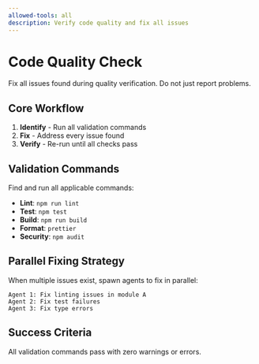 ```yaml
---
allowed-tools: all
description: Verify code quality and fix all issues
---
```


# Code Quality Check

Fix all issues found during quality verification. Do not just report problems.

## Core Workflow

1. **Identify** - Run all validation commands
2. **Fix** - Address every issue found
3. **Verify** - Re-run until all checks pass

## Validation Commands

Find and run all applicable commands:

- **Lint**: `npm run lint`
- **Test**: `npm test`
- **Build**: `npm run build`
- **Format**: `prettier`
- **Security**: `npm audit`

## Parallel Fixing Strategy

When multiple issues exist, spawn agents to fix in parallel:

```
Agent 1: Fix linting issues in module A
Agent 2: Fix test failures
Agent 3: Fix type errors
```

## Success Criteria

All validation commands pass with zero warnings or errors.
